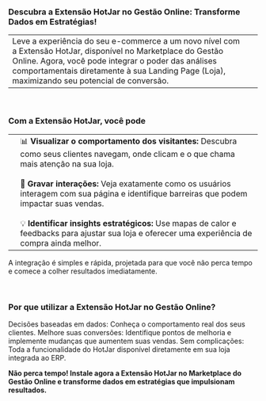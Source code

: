 ### Descubra a Extensão HotJar no Gestão Online: Transforme Dados em Estratégias!

| | |
|-|-|
|Leve a experiência do seu e-commerce a um novo nível com a Extensão HotJar, disponível no Marketplace do Gestão Online. Agora, você pode integrar o poder das análises comportamentais diretamente à sua Landing Page (Loja), maximizando seu potencial de conversão. |![]() |

<br>

### Com a Extensão HotJar, você pode

| | |
|-|-|
|![]() |📊 **Visualizar o comportamento dos visitantes:** Descubra como seus clientes navegam, onde clicam e o que chama mais atenção na sua loja.<br><br>🎥 **Gravar interações:** Veja exatamente como os usuários interagem com sua página e identifique barreiras que podem impactar suas vendas.<br><br>💡 **Identificar insights estratégicos:** Use mapas de calor e feedbacks para ajustar sua loja e oferecer uma experiência de compra ainda melhor. |



A integração é simples e rápida, projetada para que você não perca tempo e comece a colher resultados imediatamente.

<br>

### Por que utilizar a Extensão HotJar no Gestão Online?

Decisões baseadas em dados: Conheça o comportamento real dos seus clientes.
Melhore suas conversões: Identifique pontos de melhoria e implemente mudanças que aumentem suas vendas.
Sem complicações: Toda a funcionalidade do HotJar disponível diretamente em sua loja integrada ao ERP.


**Não perca tempo! Instale agora a Extensão HotJar no Marketplace do Gestão Online e transforme dados em estratégias que impulsionam resultados.**